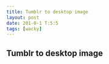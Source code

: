 ```yaml
---
title: Tumblr to desktop image
layout: post
date: 201-0-1 T:5:5
tags: [wacky]
---
```

## Tumblr to desktop image

